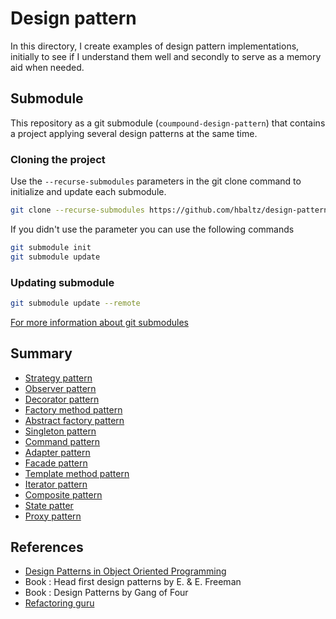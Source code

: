 # Design pattern

In this directory, I create examples of design pattern implementations, 
initially to see if I understand them well and secondly to serve as a memory aid when needed.

## Submodule

This repository as a git submodule (`coumpound-design-pattern`) that contains a project applying several design patterns
at the same time.

### Cloning the project

Use the `--recurse-submodules` parameters in the git clone command to initialize and update each submodule.

```bash
git clone --recurse-submodules https://github.com/hbaltz/design-patterns.git
```

If you didn't use the parameter you can use the following commands

```bash
git submodule init
git submodule update
```

### Updating submodule

```bash
git submodule update --remote
```

[For more information about git submodules](https://git-scm.com/book/en/v2/Git-Tools-Submodules)

## Summary

* [Strategy pattern](./src/strategy/README.MD)
* [Observer pattern](./src/observer/README.md)
* [Decorator pattern](./src/decorator/README.md)
* [Factory method pattern](./src/factory/README.md)
* [Abstract factory pattern](./src/abstract_factory/README.md)
* [Singleton pattern](./src/singleton/README.md)
* [Command pattern](./src/command/README.md)
* [Adapter pattern](./src/adapter/README.md)
* [Facade pattern](./src/facade/README.md)
* [Template method pattern](./src/template_method/README.md)
* [Iterator pattern](./src/iterator/README.md)
* [Composite pattern](./src/composite/README.md)
* [State patter](./src/state/README.md)
* [Proxy pattern](./src/proxy/README.md)

## References

* [Design Patterns in Object Oriented Programming](https://www.youtube.com/playlist?list=PLrhzvIcii6GNjpARdnO4ueTUAVR9eMBpc)
* Book : Head first design patterns by E. & E. Freeman
* Book : Design Patterns by Gang of Four
* [Refactoring guru](https://refactoring.guru/design-patterns)